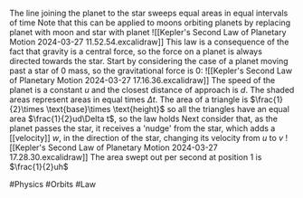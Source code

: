 The line joining the planet to the star sweeps equal areas in equal intervals of time
Note that this can be applied to moons orbiting planets by replacing planet with moon and star with planet
![[Kepler's Second Law of Planetary Motion 2024-03-27 11.52.54.excalidraw]]
This law is a consequence of the fact that gravity is a central force, so the force on a planet is always directed towards the star. Start by considering the case of a planet moving past a star of 0 mass, so the gravitational force is 0:
![[Kepler's Second Law of Planetary Motion 2024-03-27 17.16.36.excalidraw]]
The speed of the planet is a constant $u$ and the closest distance of approach is $d$. The shaded areas represent areas in equal times $\Delta t$. The area of a triangle is $\frac{1}{2}\times \text{base}\times \text{height}$ so all the triangles have an equal area $\frac{1}{2}ud\Delta t$, so the law holds
Next consider that, as the planet passes the star, it receives a 'nudge' from the star, which adds a [[velocity]] $w$, in the direction of the star, changing its velocity from $u$ to $v$
![[Kepler's Second Law of Planetary Motion 2024-03-27 17.28.30.excalidraw]]
The area swept out per second at position 1 is $\frac{1}{2}uh$

#Physics #Orbits #Law